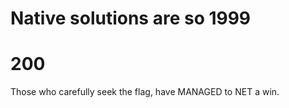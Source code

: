 # Native solutions are so 1999
# 200

Those who carefully seek the flag, have MANAGED to NET a win.



